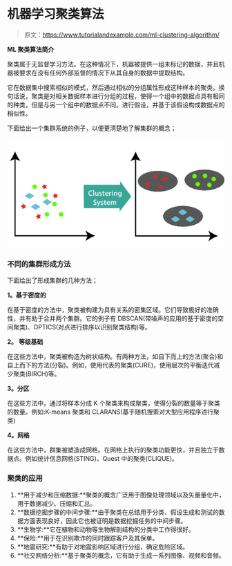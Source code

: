 # 机器学习聚类算法

> 原文：<https://www.tutorialandexample.com/ml-clustering-algorithm/>

**ML 聚类算法简介**

聚类属于无监督学习方法。在这种情况下，机器被提供一组未标记的数据，并且机器被要求在没有任何外部监督的情况下从其自身的数据中提取结构。

它在数据集中搜索相似的模式，然后通过相似的分组属性形成这种样本的聚类。换句话说，聚类是对相关数据样本进行分组的过程，使得一个组中的数据点具有相同的种类，但是与另一个组中的数据点不同。进行假设，并基于该假设构成数据点的相似性。

下面给出一个集群系统的例子，以便更清楚地了解集群的概念；

![An example of a cluster system](img/6fe9b1ce5fc0d7b9fcc859ab2a0aa12b.png)

### 不同的集群形成方法

下面给出了形成集群的几种方法；

**1。基于密度的**

在基于密度的方法中，聚类被构建为具有关系的密集区域。它们导致极好的准确性，并有助于合并两个集群。它的例子有 DBSCAN(带噪声的应用的基于密度的空间聚类)、OPTICS(对点进行排序以识别聚类结构)等。

**2。** **等级基础**

在这些方法中，聚类被构造为树状结构。有两种方法，如自下而上的方法(聚合)和自上而下的方法(分裂)。例如，使用代表的聚类(CURE)，使用层次的平衡迭代减少聚类(BIRCH)等。

**3。分区**

在这些方法中，通过将样本分成 K 个聚类来构成聚类，使得分裂的数量等于聚类的数量。例如:K-means 聚类和 CLARANS(基于随机搜索对大型应用程序进行聚类)

**4。网格**

在这些方法中，群集被塑造成网格。在网格上执行的聚类功能更快，并且独立于数据点。例如统计信息网格(STING)、Quest 中的聚类(CLIQUE)。

### 聚类的应用

1.  **用于减少和压缩数据:**聚类的概念广泛用于图像处理领域以及矢量量化中，用于数据减少、压缩和汇总。
2.  **数据挖掘步骤的中间步骤:**由于聚类在总结用于分类、假设生成和测试的数据方面表现良好，因此它也被证明是数据挖掘任务的中间步骤。
3.  **生物学:**它在植物和动物等生物解剖结构的分类中工作得很好。
4.  **保险:**用于在识别欺诈的同时跟踪客户及其保单。
5.  **地震研究:**有助于对地震影响区域进行分组，确定危险区域。
6.  **社交网络分析:**基于聚类的概念，它有助于生成一系列图像、视频和音频。
